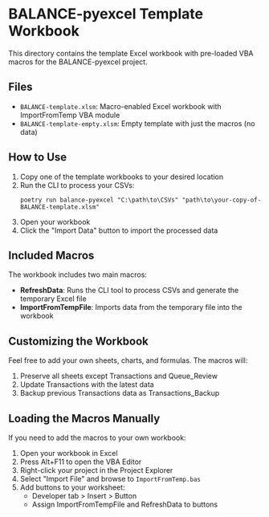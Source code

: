 # BALANCE-pyexcel Template Workbook

This directory contains the template Excel workbook with pre-loaded VBA macros for the BALANCE-pyexcel project.

## Files

- `BALANCE-template.xlsm`: Macro-enabled Excel workbook with ImportFromTemp VBA module
- `BALANCE-template-empty.xlsm`: Empty template with just the macros (no data)

## How to Use

1. Copy one of the template workbooks to your desired location
2. Run the CLI to process your CSVs:
   ```
   poetry run balance-pyexcel "C:\path\to\CSVs" "path\to\your-copy-of-BALANCE-template.xlsm"
   ```
3. Open your workbook
4. Click the "Import Data" button to import the processed data

## Included Macros

The workbook includes two main macros:

- **RefreshData**: Runs the CLI tool to process CSVs and generate the temporary Excel file
- **ImportFromTempFile**: Imports data from the temporary file into the workbook

## Customizing the Workbook

Feel free to add your own sheets, charts, and formulas. The macros will:

1. Preserve all sheets except Transactions and Queue_Review
2. Update Transactions with the latest data
3. Backup previous Transactions data as Transactions_Backup

## Loading the Macros Manually

If you need to add the macros to your own workbook:

1. Open your workbook in Excel
2. Press Alt+F11 to open the VBA Editor
3. Right-click your project in the Project Explorer
4. Select "Import File" and browse to `ImportFromTemp.bas`
5. Add buttons to your worksheet:
   - Developer tab > Insert > Button
   - Assign ImportFromTempFile and RefreshData to buttons
